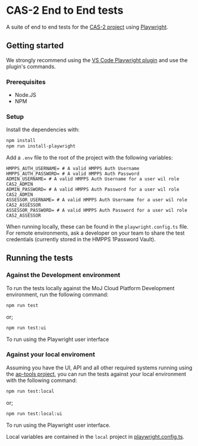 # CAS-2 End to End tests

A suite of end to end tests for the [CAS-2 project](https://github.com/ministryofjustice/hmpps-community-accommodation-tier-2-ui) using [Playwright](https://playwright.dev/).

## Getting started

We strongly recommend using the [VS Code Playwright plugin](https://marketplace.visualstudio.com/items?itemName=ms-playwright.playwright) and use the plugin's commands.

### Prerequisites

- Node.JS
- NPM

### Setup

Install the dependencies with:

```bash
npm install
npm run install-playwright
```

Add a `.env` file to the root of the project with the following variables:

```text
HMPPS_AUTH_USERNAME= # A valid HMPPS Auth Username
HMPPS_AUTH_PASSWORD= # A valid HMPPS Auth Password
ADMIN_USERNAME= # A valid HMPPS Auth Username for a user wil role CAS2_ADMIN
ADMIN_PASSWORD= # A valid HMPPS Auth Password for a user wil role CAS2_ADMIN
ASSESSOR_USERNAME= # A valid HMPPS Auth Username for a user wil role CAS2_ASSESSOR
ASSESSOR_PASSWORD= # A valid HMPPS Auth Password for a user wil role CAS2_ASSESSOR
```

When running locally, these can be found in the `playwright.config.ts` file.
For remote environments, ask a developer on your team to share the test credentials (currently stored in the HMPPS 1Password Vault).

## Running the tests

### Against the Development environment

To run the tests locally against the MoJ Cloud Platform Development
environment, run the following command:

```bash
npm run test
```

or;

```bash
npm run test:ui
```

To run using the Playwright user interface

### Against your local enviroment

Assuming you have the UI, API and all other required systems running
using the [ap-tools project](https://github.com/ministryofjustice/hmpps-approved-premises-tools),
you can run the tests against your local environment with the following command:

```bash
npm run test:local
```

or;

```bash
npm run test:local:ui
```

To run using the Playwright user interface.

Local variables are contained in the `local` project in [playwright.config.ts](https://github.com/ministryofjustice/hmpps-approved-premises-e2e/blob/main/playwright.config.ts).
